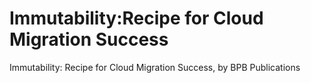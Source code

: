 # Immutability:Recipe for Cloud Migration Success
 Immutability: Recipe for Cloud Migration Success, by BPB Publications
